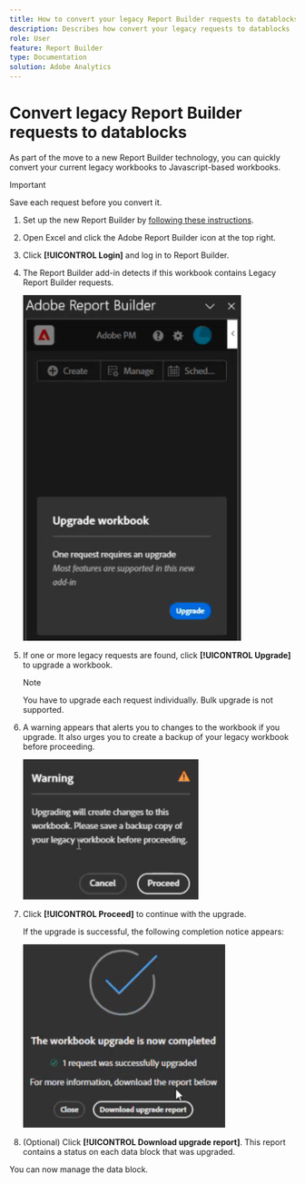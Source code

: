 ```yaml
---
title: How to convert your legacy Report Builder requests to datablocks
description: Describes how convert your legacy requests to datablocks
role: User
feature: Report Builder
type: Documentation
solution: Adobe Analytics
---
```


# Convert legacy Report Builder requests to datablocks

As part of the move to a new Report Builder technology, you can quickly convert your current legacy workbooks to Javascript-based workbooks. 

>[!IMPORTANT]
>
>Save each request before you convert it.

1. Set up the new Report Builder by [following these instructions](/help/analyze/report-builder/report-builder-setup.md).

1. Open Excel and click the Adobe Report Builder icon at the top right. 

1. Click **[!UICONTROL Login]** and log in to Report Builder.

1. The Report Builder add-in detects if this workbook contains Legacy Report Builder requests.

    ![upgrade workbook prompt](assets/upgrade_workbook.png)

1. If one or more legacy requests are found, click **[!UICONTROL Upgrade]** to upgrade a workbook. 

    >[!NOTE]
    >
    >You have to upgrade each request individually. Bulk upgrade is not supported.


1. A warning appears that alerts you to changes to the workbook if you upgrade. It also urges you to create a backup of your legacy workbook before proceeding.

    ![upgrade warning](assets/upgrade_warning.png)

1. Click **[!UICONTROL Proceed]** to continue with the upgrade.

    If the upgrade is successful, the following completion notice appears:

    ![upgrade complete](assets/upgrade_complete.png)

1. (Optional) Click **[!UICONTROL Download upgrade report]**. This report contains a status on each data block that was upgraded. 

You can now manage the data block.